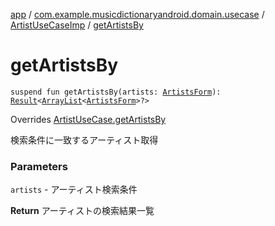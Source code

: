 [app](../../index.md) / [com.example.musicdictionaryandroid.domain.usecase](../index.md) / [ArtistUseCaseImp](index.md) / [getArtistsBy](./get-artists-by.md)

# getArtistsBy

`suspend fun getArtistsBy(artists: `[`ArtistsForm`](../../com.example.musicdictionaryandroid.model.entity/-artists-form/index.md)`): `[`Result`](../../com.example.musicdictionaryandroid.model.util/-result/index.md)`<`[`ArrayList`](https://developer.android.com/reference/java/util/ArrayList.html)`<`[`ArtistsForm`](../../com.example.musicdictionaryandroid.model.entity/-artists-form/index.md)`>?>`

Overrides [ArtistUseCase.getArtistsBy](../-artist-use-case/get-artists-by.md)

検索条件に一致するアーティスト取得

### Parameters

`artists` - アーティスト検索条件

**Return**
アーティストの検索結果一覧

